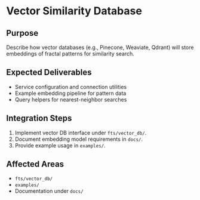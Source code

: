 # Vector Similarity Database

## Purpose
Describe how vector databases (e.g., Pinecone, Weaviate, Qdrant) will store embeddings of fractal patterns for similarity search.

## Expected Deliverables
- Service configuration and connection utilities
- Example embedding pipeline for pattern data
- Query helpers for nearest-neighbor searches

## Integration Steps
1. Implement vector DB interface under `fts/vector_db/`.
2. Document embedding model requirements in `docs/`.
3. Provide example usage in `examples/`.

## Affected Areas
- `fts/vector_db/`
- `examples/`
- Documentation under `docs/`
